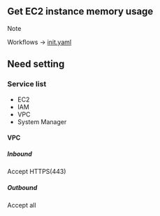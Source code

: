 ## Get EC2 instance memory usage
> [!NOTE]
> Workflows -> [init.yaml](../../.github/workflows/init.yaml)

## Need setting
### Service list
- EC2
- IAM
- VPC
- System Manager
  
#### VPC
##### Inbound
Accept HTTPS(443)
##### Outbound
Accept all